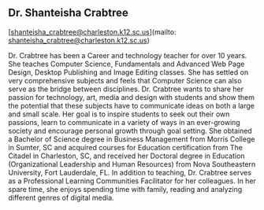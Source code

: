 ## Dr. Shanteisha Crabtree

[shanteisha_crabtree@charleston.k12.sc.us](mailto: shanteisha_crabtree@charleston.k12.sc.us)

Dr. Crabtree has been a Career and technology teacher for over 10 years. She teaches Computer Science, Fundamentals and Advanced Web Page Design, Desktop Publishing and Image Editing classes. She has settled on very comprehensive subjects and feels that Computer Science can also serve as the bridge between disciplines. Dr. Crabtree wants to share her passion for technology, art, media and design with students and show them the potential that these subjects have to communicate ideas on both a large and small scale. Her goal is to inspire students to seek out their own passions, learn to communicate in a variety of ways in an ever-growing society and encourage personal growth through goal setting. She obtained a Bachelor of Science degree in Business Management from Morris College in Sumter, SC and acquired courses for Education certification from The Citadel in Charleston, SC, and received her Doctoral degree in Education (Organizational Leadership and Human Resources) from Nova Southeastern University, Fort Lauderdale, FL. In addition to teaching, Dr. Crabtree serves as a Professional Learning Communities Facilitator for her colleagues. In her spare time, she enjoys spending time with family, reading and analyzing different genres of digital media.
